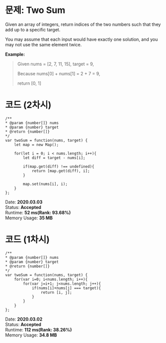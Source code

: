 # 문제: Two Sum

Given an array of integers, return indices of the two numbers such that they add up to a specific target.

You may assume that each input would have exactly one solution, and you may not use the same element twice.


**Example:**
>Given nums = [2, 7, 11, 15], target = 9,
>
>Because nums[0] + nums[1] = 2 + 7 = 9,
>
>return [0, 1]


# 코드 (2차시)

    /**
    * @param {number[]} nums
    * @param {number} target
    * @return {number[]}
    */
    var twoSum = function(nums, target) {
        let map = new Map();
        
        for(let i = 0; i < nums.length; i++){
            let diff = target - nums[i];
            
            if(map.get(diff) !== undefined){
                return [map.get(diff), i];
            }
            
            map.set(nums[i], i);
        }
    };

Date: **2020.03.03**    
Status: **Accepted**  
Runtime: **52 ms(Rank: 93.68%)**  
Memory Usage: **35 MB**


# 코드 (1차시)

    /**
    * @param {number[]} nums
    * @param {number} target
    * @return {number[]}
    */
    var twoSum = function(nums, target) {
        for(var i=0; i<nums.length; i++){
            for(var j=i+1; j<nums.length; j++){
                if(nums[i]+nums[j] === target){
                    return [i, j];
                }
            }
        }
    };

Date: **2020.03.02**    
Status: **Accepted**  
Runtime: **112 ms(Rank: 38.26%)**  
Memory Usage: **34.8 MB**




